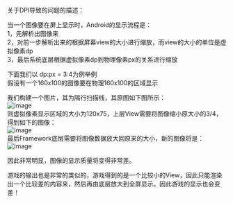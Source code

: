 关于DPI导致的问题的描述：  

当一个图像要在屏上显示时，Android的显示流程是：  
1，先解析出图像来  
2，对前一步解析出来的根据屏幕view的大小进行缩放，而view的大小的单位是虚拟像素dp  
3，最后系统底层根据虚拟像素dp到物理像素px的关系进行缩放  

下面我们以 dp:px = 3:4为例举例  
假设有一个160x100的图像要在物理160x100的区域显示  

我们构建一个图片，其为隔行扫描线，其原图如下图所示：  
![image](https://user-images.githubusercontent.com/18595061/35193941-c3c5051c-fee5-11e7-8d73-3f661c4b51f4.png)  
则虚拟像素显示区域的大小为120x75，上层View需要将图像缩小原大小的3/4，得到如下的图像：  
![image](https://user-images.githubusercontent.com/18595061/35194000-766fcf62-fee6-11e7-9745-83074e1d64a9.png)  
最后Framework底层需要将图像数据放大回原来的大小，新的图像将是：  
![image](https://user-images.githubusercontent.com/18595061/35194029-f605d802-fee6-11e7-9a5c-e0408e299353.png)  

因此非常明显，图像的显示质量将变得非常差。  

游戏的输出也是非常的类似的，游戏得到的是一个比较小的View，因此只能渲染出一个比较差的内容来，然后再由底层放大到全屏显示。因此游戏的显示也会变差！  
